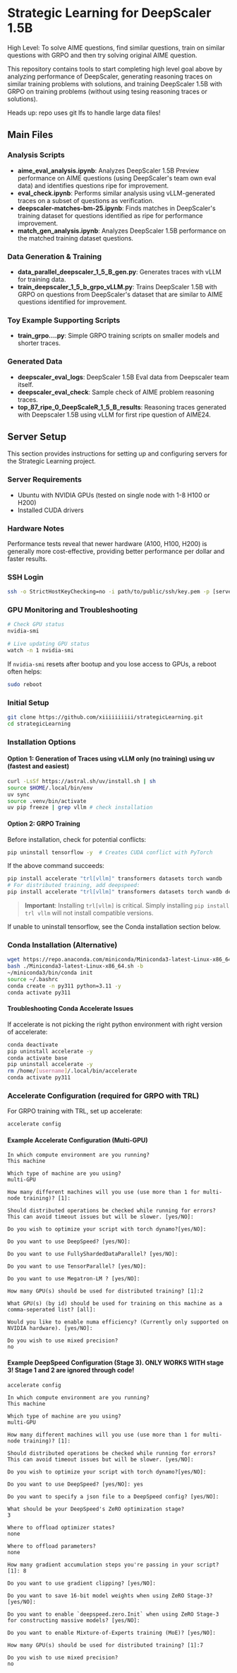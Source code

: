 # Strategic Learning for DeepScaler 1.5B

High Level: To solve AIME questions, find similar questions, train on similar questions with GRPO and then try solving original AIME question.

This repository contains tools to start completing high level goal above by analyzing performance of DeepScaler, generating reasoning traces on similar training problems with solutions, and training DeepScaler 1.5B with GRPO on training problems (without using tesing reasoning traces or solutions).

Heads up: repo uses git lfs to handle large data files!

## Main Files

### Analysis Scripts
- **aime_eval_analysis.ipynb**: Analyzes DeepScaler 1.5B Preview performance on AIME questions (using DeepScaler's team own eval data) and identifies questions ripe for improvement.
- **eval_check.ipynb**: Performs similar analysis using vLLM-generated traces on a subset of questions as verification.
- **deepscaler-matches-bm-25.ipynb**: Finds matches in DeepScaler's training dataset for questions identified as ripe for performance improvement.
- **match_gen_analysis.ipynb**: Analyzes DeepScaler 1.5B performance on the matched training dataset questions.

### Data Generation & Training
- **data_parallel_deepscaler_1_5_B_gen.py**: Generates traces with vLLM for training data.
- **train_deepscaler_1_5_b_grpo_vLLM.py**: Trains DeepScaler 1.5B with GRPO on questions from DeepScaler's dataset that are similar to AIME questions identified for improvement.

### Toy Example Supporting Scripts
- **train_grpo....py**: Simple GRPO training scripts on smaller models and shorter traces.

### Generated Data
- **deepscaler_eval_logs**: DeepScaler 1.5B Eval data from Deepscaler team itself.
- **deepscaler_eval_check**: Sample check of AIME problem reasoning traces.
- **top_87_ripe_0_DeepScaleR_1_5_B_results**: Reasoning traces generated with Deepscaler 1.5B using vLLM for first ripe question of AIME24.

## Server Setup

This section provides instructions for setting up and configuring servers for the Strategic Learning project.

### Server Requirements

- Ubuntu with NVIDIA GPUs (tested on single node with 1-8 H100 or H200)
- Installed CUDA drivers

### Hardware Notes

Performance tests reveal that newer hardware (A100, H100, H200) is generally more cost-effective, providing better performance per dollar and faster results.


### SSH Login

```bash
ssh -o StrictHostKeyChecking=no -i path/to/public/ssh/key.pem -p [server ssh port] [server user]@[server public ip]
```

### GPU Monitoring and Troubleshooting

```bash
# Check GPU status
nvidia-smi

# Live updating GPU status
watch -n 1 nvidia-smi
```

If `nvidia-smi` resets after bootup and you lose access to GPUs, a reboot often helps:
```bash
sudo reboot
```

### Initial Setup

```bash
git clone https://github.com/xiiiiiiiiii/strategicLearning.git
cd strategicLearning
```

### Installation Options

#### Option 1: Generation of Traces using vLLM only (no training) using uv (fastest and easiest)

```bash
curl -LsSf https://astral.sh/uv/install.sh | sh
source $HOME/.local/bin/env
uv sync
source .venv/bin/activate
uv pip freeze | grep vllm # check installation
```

#### Option 2: GRPO Training

Before installation, check for potential conflicts:
```bash
pip uninstall tensorflow -y  # Creates CUDA conflict with PyTorch
```

If the above command succeeds:
```bash
pip install accelerate "trl[vllm]" transformers datasets torch wandb
# For distributed training, add deepspeed:
pip install accelerate "trl[vllm]" transformers datasets torch wandb deepspeed
```

> **Important**: Installing `trl[vllm]` is critical. Simply installing `pip install trl vllm` will not install compatible versions.

If unable to uninstall tensorflow, see the Conda installation section below.

### Conda Installation (Alternative)

```bash
wget https://repo.anaconda.com/miniconda/Miniconda3-latest-Linux-x86_64.sh
bash ./Miniconda3-latest-Linux-x86_64.sh -b
~/miniconda3/bin/conda init
source ~/.bashrc
conda create -n py311 python=3.11 -y
conda activate py311
```

#### Troubleshooting Conda Accelerate Issues

If accelerate is not picking the right python environment with right version of accelerate:
```bash
conda deactivate
pip uninstall accelerate -y
conda activate base
pip uninstall accelerate -y
rm /home/[username]/.local/bin/accelerate
conda activate py311
```

### Accelerate Configuration (required for GRPO with TRL)

For GRPO training with TRL, set up accelerate:
```bash
accelerate config
```

#### Example Accelerate Configuration (Multi-GPU)
```
In which compute environment are you running?
This machine

Which type of machine are you using?
multi-GPU

How many different machines will you use (use more than 1 for multi-node training)? [1]:

Should distributed operations be checked while running for errors? This can avoid timeout issues but will be slower. [yes/NO]:

Do you wish to optimize your script with torch dynamo?[yes/NO]:

Do you want to use DeepSpeed? [yes/NO]:

Do you want to use FullyShardedDataParallel? [yes/NO]:

Do you want to use TensorParallel? [yes/NO]:

Do you want to use Megatron-LM ? [yes/NO]:

How many GPU(s) should be used for distributed training? [1]:2

What GPU(s) (by id) should be used for training on this machine as a comma-seperated list? [all]:

Would you like to enable numa efficiency? (Currently only supported on NVIDIA hardware). [yes/NO]:

Do you wish to use mixed precision?
no
```

#### Example DeepSpeed Configuration (Stage 3).  ONLY WORKS WITH stage 3! Stage 1 and 2 are ignored through code!
```bash
accelerate config
```

```
In which compute environment are you running?
This machine

Which type of machine are you using?
multi-GPU

How many different machines will you use (use more than 1 for multi-node training)? [1]:

Should distributed operations be checked while running for errors? This can avoid timeout issues but will be slower. [yes/NO]:

Do you wish to optimize your script with torch dynamo?[yes/NO]:

Do you want to use DeepSpeed? [yes/NO]: yes

Do you want to specify a json file to a DeepSpeed config? [yes/NO]:

What should be your DeepSpeed's ZeRO optimization stage?
3

Where to offload optimizer states?
none

Where to offload parameters?
none

How many gradient accumulation steps you're passing in your script? [1]: 8

Do you want to use gradient clipping? [yes/NO]:

Do you want to save 16-bit model weights when using ZeRO Stage-3? [yes/NO]:

Do you want to enable `deepspeed.zero.Init` when using ZeRO Stage-3 for constructing massive models? [yes/NO]:

Do you want to enable Mixture-of-Experts training (MoE)? [yes/NO]:

How many GPU(s) should be used for distributed training? [1]:7

Do you wish to use mixed precision?
no
```